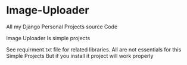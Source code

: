 # Image-Uploader
All my Django Personal Projects source Code

Image Uploader Is simple projects 

See requirment.txt file for related libraries. All are not essentials for this Simple Projects But if you install it project will work properly
